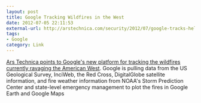 ```yaml
---
layout: post
title: Google Tracking Wildfires in the West
date: 2012-07-05 22:11:53
external-url: http://arstechnica.com/security/2012/07/google-tracks-hellish-wildfire-season-in-the-american-west/
tags:
- Google
category: Link
---
```


[Ars Technica points to Google's new platform for tracking the wildfires currently ravaging the American West](http://arstechnica.com/security/2012/07/google-tracks-hellish-wildfire-season-in-the-american-west/). Google is pulling data from the US Geological Survey, InciWeb, the Red Cross, DigitalGlobe satellite information, and fire weather information from NOAA's Storm Prediction Center and state-level emergency management to plot the fires in Google Earth and Google Maps
